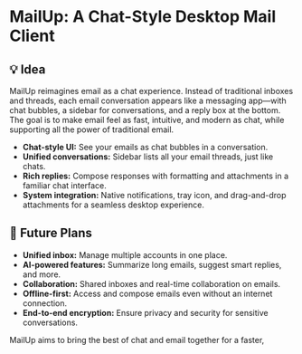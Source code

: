 # MailUp: A Chat-Style Desktop Mail Client

## 💡 Idea

MailUp reimagines email as a chat experience. Instead of traditional inboxes and threads, each email conversation appears like a messaging app—with chat bubbles, a sidebar for conversations, and a reply box at the bottom. The goal is to make email feel as fast, intuitive, and modern as chat, while supporting all the power of traditional email.

- **Chat-style UI:** See your emails as chat bubbles in a conversation.
- **Unified conversations:** Sidebar lists all your email threads, just like chats.
- **Rich replies:** Compose responses with formatting and attachments in a familiar chat interface.
- **System integration:** Native notifications, tray icon, and drag-and-drop attachments for a seamless desktop experience.

## 🔮 Future Plans

- **Unified inbox:** Manage multiple accounts in one place.
- **AI-powered features:** Summarize long emails, suggest smart replies, and more.
- **Collaboration:** Shared inboxes and real-time collaboration on emails.
- **Offline-first:** Access and compose emails even without an internet connection.
- **End-to-end encryption:** Ensure privacy and security for sensitive conversations.

MailUp aims to bring the best of chat and email together for a faster,
